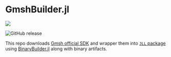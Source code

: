 # GmshBuilder.jl

![](https://github.com/shipengcheng1230/GmshBuilder.jl/workflows/Package/badge.svg)

![GitHub release](https://img.shields.io/github/v/release/shipengcheng1230/Gmsh_jll.jl?label=Latest%20Release)

This repo downloads [Gmsh official SDK](http://gmsh.info/) and wrapper them into [`JLL` package](https://github.com/shipengcheng1230/Gmsh_jll.jl)
using [BinaryBuilder.jl](https://github.com/JuliaPackaging/BinaryBuilder.jl) along with binary artifacts.
